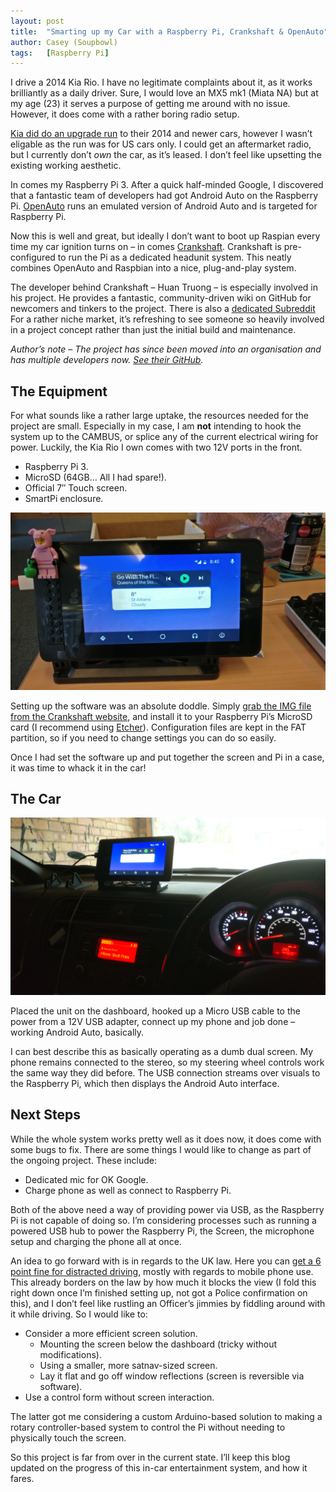```yaml
---
layout: post
title:  "Smarting up my Car with a Raspberry Pi, Crankshaft & OpenAuto"
author: Casey (Soupbowl)
tags:   [Raspberry Pi]
---
```


I drive a 2014 Kia Rio. I have no legitimate complaints about it, as it works brilliantly as a daily driver. Sure, I would love an MX5 mk1 (Miata NA) but at my age (23) it serves a purpose of getting me around with no issue. However, it does come with a rather boring radio setup.

[Kia did do an upgrade run](https://www.engadget.com/2016/07/19/kia-android-auto-and-apple-carplay-upgrades/) to their 2014 and newer cars, however I wasn’t eligable as the run was for US cars only. I could get an aftermarket radio, but I currently don’t _own_ the car, as it’s leased. I don’t feel like upsetting the existing working aesthetic.

In comes my Raspberry Pi 3. After a quick half-minded Google, I discovered that a fantastic team of developers had got Android Auto on the Raspberry Pi. [OpenAuto](https://github.com/f1xpl/openauto/) runs an emulated version of Android Auto and is targeted for Raspberry Pi.

Now this is well and great, but ideally I don’t want to boot up Raspian every time my car ignition turns on – in comes [Crankshaft](https://github.com/htruong/crankshaft). Crankshaft is pre-configured to run the Pi as a dedicated headunit system. This neatly combines OpenAuto and Raspbian into a nice, plug-and-play system.

The developer behind Crankshaft – Huan Truong – is especially involved in his project. He provides a fantastic, community-driven wiki on GitHub for newcomers and tinkers to the project. There is also a [dedicated Subreddit](https://reddit.com/r/crankshaft) For a rather niche market, it’s refreshing to see someone so heavily involved in a project concept rather than just the initial build and maintenance.

_Author’s note – The project has since been moved into an organisation and has multiple developers now. [See their GitHub](https://github.com/opencardev/crankshaft)._

## The Equipment
For what sounds like a rather large uptake, the resources needed for the project are small. Especially in my case, I am **not** intending to hook the system up to the CAMBUS, or splice any of the current electrical wiring for power. Luckily, the Kia Rio I own comes with two 12V ports in the front.

*   Raspberry Pi 3.
*   MicroSD (64GB… All I had spare!).
*   Official 7″ Touch screen.
*   SmartPi enclosure.

![](/assets/img/IMG_20180410_084557.jpg)

Setting up the software was an absolute doddle. Simply [grab the IMG file from the Crankshaft website](http://getcrankshaft.com/), and install it to your Raspberry Pi’s MicroSD card (I recommend using [Etcher](https://etcher.io/)). Configuration files are kept in the FAT partition, so if you need to change settings you can do so easily.

Once I had set the software up and put together the screen and Pi in a case, it was time to whack it in the car!

## The Car
![](/assets/img/IMG_20180411_163056.jpg)

Placed the unit on the dashboard, hooked up a Micro USB cable to the power from a 12V USB adapter, connect up my phone and job done – working Android Auto, basically.

I can best describe this as basically operating as a dumb dual screen. My phone remains connected to the stereo, so my steering wheel controls work the same way they did before. The USB connection streams over visuals to the Raspberry Pi, which then displays the Android Auto interface.

## Next Steps
While the whole system works pretty well as it does now, it does come with some bugs to fix. There are some things I would like to change as part of the ongoing project. These include:

*   Dedicated mic for OK Google.
*   Charge phone as well as connect to Raspberry Pi.

Both of the above need a way of providing power via USB, as the Raspberry Pi is not capable of doing so. I’m considering processes such as running a powered USB hub to power the Raspberry Pi, the Screen, the microphone setup and charging the phone all at once.

An idea to go forward with is in regards to the UK law. Here you can [get a 6 point fine for distracted driving](https://www.gov.uk/using-mobile-phones-when-driving-the-law), mostly with regards to mobile phone use. This already borders on the law by how much it blocks the view (I fold this right down once I’m finished setting up, not got a Police confirmation on this), and I don’t feel like rustling an Officer’s jimmies by fiddling around with it while driving. So I would like to:

*   Consider a more efficient screen solution.
	*   Mounting the screen below the dashboard (tricky without modifications).
	*   Using a smaller, more satnav-sized screen.
	*   Lay it flat and go off window reflections (screen is reversible via software).
*   Use a control form without screen interaction.

The latter got me considering a custom Arduino-based solution to making a rotary controller-based system to control the Pi without needing to physically touch the screen.

So this project is far from over in the current state. I’ll keep this blog updated on the progress of this in-car entertainment system, and how it fares.